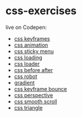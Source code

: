# css-exercises

live on Codepen:

+ <a href="https://codepen.io/TomaszPieta/pen/BYJYXq" target="_blank">css keyframes</a>
+ <a href="https://codepen.io/TomaszPieta/pen/BYJYqP" target="_blank">css animation</a>
+ <a href="https://codepen.io/TomaszPieta/pen/MQVvqo" target="_blank">css sticky menu</a>
+ <a href="https://codepen.io/TomaszPieta/pen/wymJNG" target="_blank">css loading</a>
+ <a href="https://codepen.io/TomaszPieta/pen/paLrqP" target="_blank">css loader</a>
+ <a href="https://codepen.io/TomaszPieta/pen/VQExqP" target="_blank">css before after</a>
+ <a href="https://codepen.io/TomaszPieta/pen/yvRLMo" target="_blank">css robot</a>
+ <a href="#">gradient</a>
+ <a href="#">css keyframe bounce</a>
+ <a href="#">css perspective</a>
+ <a href="https://codepen.io/TomaszPieta/pen/OvZobM" target="_blank">css smooth scroll</a>
+ <a href="#">css triangle</a>
